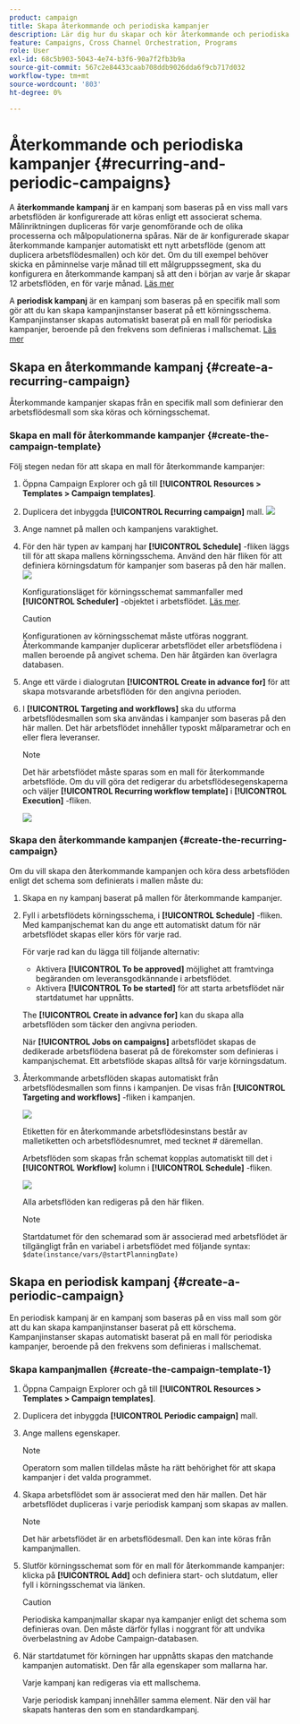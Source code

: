 ```yaml
---
product: campaign
title: Skapa återkommande och periodiska kampanjer
description: Lär dig hur du skapar och kör återkommande och periodiska kampanjer
feature: Campaigns, Cross Channel Orchestration, Programs
role: User
exl-id: 68c5b903-5043-4e74-b3f6-90a7f2fb3b9a
source-git-commit: 567c2e84433caab708ddb9026dda6f9cb717d032
workflow-type: tm+mt
source-wordcount: '803'
ht-degree: 0%

---
```


# Återkommande och periodiska kampanjer {#recurring-and-periodic-campaigns}

A **återkommande kampanj** är en kampanj som baseras på en viss mall vars arbetsflöden är konfigurerade att köras enligt ett associerat schema. Målinriktningen dupliceras för varje genomförande och de olika processerna och målpopulationerna spåras.  När de är konfigurerade skapar återkommande kampanjer automatiskt ett nytt arbetsflöde (genom att duplicera arbetsflödesmallen) och kör det. Om du till exempel behöver skicka en påminnelse varje månad till ett målgruppssegment, ska du konfigurera en återkommande kampanj så att den i början av varje år skapar 12 arbetsflöden, en för varje månad. [Läs mer](#create-a-recurring-campaign)

A **periodisk kampanj** är en kampanj som baseras på en specifik mall som gör att du kan skapa kampanjinstanser baserat på ett körningsschema. Kampanjinstanser skapas automatiskt baserat på en mall för periodiska kampanjer, beroende på den frekvens som definieras i mallschemat. [Läs mer](#create-a-periodic-campaign)

## Skapa en återkommande kampanj {#create-a-recurring-campaign}

Återkommande kampanjer skapas från en specifik mall som definierar den arbetsflödesmall som ska köras och körningsschemat.

### Skapa en mall för återkommande kampanjer {#create-the-campaign-template}

Följ stegen nedan för att skapa en mall för återkommande kampanjer:

1. Öppna Campaign Explorer och gå till **[!UICONTROL Resources > Templates > Campaign templates]**.
1. Duplicera det inbyggda **[!UICONTROL Recurring campaign]** mall.
   ![](assets/recurring-campaign-duplicate.png)
1. Ange namnet på mallen och kampanjens varaktighet.
1. För den här typen av kampanj har **[!UICONTROL Schedule]** -fliken läggs till för att skapa mallens körningsschema. Använd den här fliken för att definiera körningsdatum för kampanjer som baseras på den här mallen.
   ![](assets/recurring-campaign-schedule.png)

   Konfigurationsläget för körningsschemat sammanfaller med **[!UICONTROL Scheduler]** -objektet i arbetsflödet. [Läs mer](../workflow/scheduler.md).

   >[!CAUTION]
   >
   >Konfigurationen av körningsschemat måste utföras noggrant. Återkommande kampanjer duplicerar arbetsflödet eller arbetsflödena i mallen beroende på angivet schema. Den här åtgärden kan överlagra databasen.

1. Ange ett värde i dialogrutan **[!UICONTROL Create in advance for]** för att skapa motsvarande arbetsflöden för den angivna perioden.
1. I **[!UICONTROL Targeting and workflows]** ska du utforma arbetsflödesmallen som ska användas i kampanjer som baseras på den här mallen. Det här arbetsflödet innehåller typoskt målparametrar och en eller flera leveranser.

   >[!NOTE]
   >
   >Det här arbetsflödet måste sparas som en mall för återkommande arbetsflöde. Om du vill göra det redigerar du arbetsflödesegenskaperna och väljer **[!UICONTROL Recurring workflow template]** i **[!UICONTROL Execution]** -fliken.

   ![](assets/recurring-campaign-wf-properties.png)

### Skapa den återkommande kampanjen {#create-the-recurring-campaign}

Om du vill skapa den återkommande kampanjen och köra dess arbetsflöden enligt det schema som definierats i mallen måste du:

1. Skapa en ny kampanj baserat på mallen för återkommande kampanjer.
1. Fyll i arbetsflödets körningsschema, i **[!UICONTROL Schedule]** -fliken. Med kampanjschemat kan du ange ett automatiskt datum för när arbetsflödet skapas eller körs för varje rad.

   För varje rad kan du lägga till följande alternativ:

   * Aktivera **[!UICONTROL To be approved]** möjlighet att framtvinga begäranden om leveransgodkännande i arbetsflödet.
   * Aktivera **[!UICONTROL To be started]** för att starta arbetsflödet när startdatumet har uppnåtts.

   The **[!UICONTROL Create in advance for]** kan du skapa alla arbetsflöden som täcker den angivna perioden.

   När **[!UICONTROL Jobs on campaigns]** arbetsflödet skapas de dedikerade arbetsflödena baserat på de förekomster som definieras i kampanjschemat. Ett arbetsflöde skapas alltså för varje körningsdatum.

1. Återkommande arbetsflöden skapas automatiskt från arbetsflödesmallen som finns i kampanjen. De visas från **[!UICONTROL Targeting and workflows]** -fliken i kampanjen.

   ![](assets/recurring-wf-created.png)

   Etiketten för en återkommande arbetsflödesinstans består av malletiketten och arbetsflödesnumret, med tecknet # däremellan.

   Arbetsflöden som skapas från schemat kopplas automatiskt till det i **[!UICONTROL Workflow]** kolumn i **[!UICONTROL Schedule]** -fliken.

   ![](assets/recurring-wf-schedule-executed.png)

   Alla arbetsflöden kan redigeras på den här fliken.

   >[!NOTE]
   >
   >Startdatumet för den schemarad som är associerad med arbetsflödet är tillgängligt från en variabel i arbetsflödet med följande syntax:\
   >`$date(instance/vars/@startPlanningDate)`

## Skapa en periodisk kampanj {#create-a-periodic-campaign}

En periodisk kampanj är en kampanj som baseras på en viss mall som gör att du kan skapa kampanjinstanser baserat på ett körschema. Kampanjinstanser skapas automatiskt baserat på en mall för periodiska kampanjer, beroende på den frekvens som definieras i mallschemat.

### Skapa kampanjmallen {#create-the-campaign-template-1}

1. Öppna Campaign Explorer och gå till **[!UICONTROL Resources > Templates > Campaign templates]**.
1. Duplicera det inbyggda **[!UICONTROL Periodic campaign]** mall.
1. Ange mallens egenskaper.

   >[!NOTE]
   >
   >Operatorn som mallen tilldelas måste ha rätt behörighet för att skapa kampanjer i det valda programmet.

1. Skapa arbetsflödet som är associerat med den här mallen. Det här arbetsflödet dupliceras i varje periodisk kampanj som skapas av mallen.

   >[!NOTE]
   >
   >Det här arbetsflödet är en arbetsflödesmall. Den kan inte köras från kampanjmallen.

1. Slutför körningsschemat som för en mall för återkommande kampanjer: klicka på **[!UICONTROL Add]** och definiera start- och slutdatum, eller fyll i körningsschemat via länken.

   >[!CAUTION]
   >
   >Periodiska kampanjmallar skapar nya kampanjer enligt det schema som definieras ovan. Den måste därför fyllas i noggrant för att undvika överbelastning av Adobe Campaign-databasen.

1. När startdatumet för körningen har uppnåtts skapas den matchande kampanjen automatiskt. Den får alla egenskaper som mallarna har.

   Varje kampanj kan redigeras via ett mallschema.

   Varje periodisk kampanj innehåller samma element. När den väl har skapats hanteras den som en standardkampanj.
